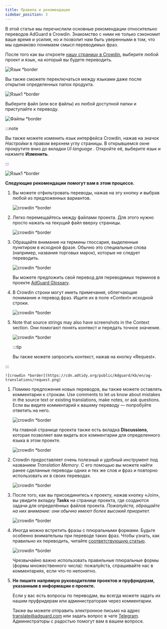 ```yaml
---
title: Правила и рекомендации
sidebar_position: 3
---
```


В этой статье мы перечислили основные рекомендации относительно переводов AdGuard в Crowdin. Знакомство с ними не только сэкономит ваше время и усилия, но и позволит нам быть уверенными в том, что мы одинаково понимаем смысл переводимых фраз.

После того как вы откроете [нашу страницу в Crowdin](https://crowdin.com/profile/adguard/), выберите любой проект и язык, на который вы будете переводить.

![Язык *border](https://cdn.adtidy.org/content/Kb/ad_blocker/miscellaneous/adguard_translations/language.png)

Вы также сможете переключаться между языками даже после открытия определенных папок продукта.

![Язык1 *border](https://cdn.adtidy.org/content/Kb/ad_blocker/miscellaneous/adguard_translations/language1.png)

Выберите файл (или все файлы) из любой доступной папки и приступайте к переводу.

![Файлы *border](https://cdn.adtidy.org/content/Kb/ad_blocker/miscellaneous/adguard_translations/files.png)

:::note

Вы также можете изменить язык интерфейса Crowdin, нажав на значок *Настройки* в правом верхнем углу страницы. В открывшемся окне прокрутите вниз до вкладки *UI language* . Откройте её, выберите язык и нажмите **Изменить**.

:::

![Язык1 *border](https://cdn.adtidy.org/content/Kb/ad_blocker/miscellaneous/adguard_translations/settings_en.png)

**Следующие рекомендации помогут вам в этом процессе.**

1. Вы можете отфильтровать переводы, нажав на эту кнопку и выбрав любой из предложенных вариантов.

    ![crowdin *border](https://cdn.adtidy.org/public/Adguard/kb/en/ag-translations/filter.png)

1. Легко перемещайтесь между файлами проекта. Для этого нужно просто нажать на текущий файл вверху страницы.

    ![crowdin *border](https://cdn.adtidy.org/content/Kb/ad_blocker/miscellaneous/adguard_translations/filter_files.png)

1. Обращайте внимание на термины глоссария, выделенные пунктиром в исходной фразе. Обычно это специальные слова (например, названия торговых марок), которые не следует переводить.

    ![crowdin *border](https://cdn.adtidy.org/public/Adguard/kb/en/ag-translations/terms.png)

    Вы можете предложить свой перевод для переводимых терминов в проекте [AdGuard Glossary](https://crowdin.com/project/adguard-glossary).

1. В Crowdin строки могут иметь примечания, облегчающие понимание и перевод фраз. Ищите их в поле «Сontext» исходной строки.

    ![crowdin *border](https://cdn.adtidy.org/public/Adguard/kb/en/ag-translations/context-note.png)

1. Note that source strings may also have screenshots in the Context section. Они помогают понять контекст и передать точное значение.

    ![crowdin *border](https://cdn.adtidy.org/public/Adguard/kb/en/ag-translations/screenshot.png)

    :::tip

    Вы также можете запросить контекст, нажав на кнопку «Request».


:::

    ![crowdin *border](https://cdn.adtidy.org/public/Adguard/kb/en/ag-translations/request.png)

1. Помимо предложения новых переводов, вы также можете оставлять комментарии к строкам. Use comments to let us know about mistakes in the source text or existing translations, make notes, or ask questions. Если вы видите комментарий к вашему переводу — попробуйте ответить на него.

    ![crowdin *border](https://cdn.adtidy.org/public/Adguard/kb/en/ag-translations/comments.png)

    На главной странице проекта также есть вкладка **Discussions**, которая позволяет вам видеть все комментарии для определенного языка в этом проекте.

    ![crowdin *border](https://cdn.adtidy.org/public/Adguard/kb/en/ag-translations/discussions.png)

1. Crowdin предоставляет очень полезный и удобный инструмент под названием *Translation Memory*. С его помощью вы можете найти ранее сделанные переводы одних и тех же слов и фраз и повторно использовать их в своих переводах.

    ![crowdin *border](https://cdn.adtidy.org/public/Adguard/kb/en/ag-translations/tm.png)

1. После того, как вы присоединитесь к проекту, нажав кнопку «Join», вы увидите вкладку **Tasks** на странице проекта, где создаются задачи для определённых файлов проекта. *Пожалуйста, обращайте на них внимание: они обычно имеют более высокий приоритет.*

    ![crowdin *border](https://cdn.adtidy.org/public/Adguard/kb/en/ag-translations/tasks.png)

1. Иногда можно встретить фразы с плюральными формами. Будьте особенно внимательны при переводе таких фраз. Чтобы узнать, как правильно их переводить, читайте [соответствующую статью](../plural-forms).

    ![crowdin *border](https://cdn.adtidy.org/public/Adguard/kb/en/ag-translations/plurals.png)

    Чрезвычайно важно использовать правильные плюральные формы (формы множественного числа): пожалуйста, спрашивайте нас в комментариях, если что-то непонятно.

1. **Не пишите напрямую руководителям проектов и пруфридерам, указанным в информации о проекте.**

    Если у вас есть вопросы по переводам, вы всегда можете задать их нашим пруфридерам или администраторам через комментарии.

    Также вы можете отправить электронное письмо на адрес [translate@adguard.com](mailto:translate@adguard.com) или задать вопрос в чате [Telegram](https://t.me/joinchat/UVYTLcHbr8JmOGIy). Администраторы с радостью помогут вам в вашем вопросе.
